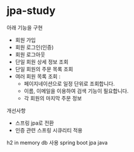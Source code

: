 # jpa-study

아래 기능을 구현
- 회원 가입
- 회원 로그인(인증)
- 회원 로그아웃
- 단일 회원 상세 정보 조회
- 단일 회원의 주문 목록 조회
- 여러 회원 목록 조회 :
    - 페이지네이션으로 일정 단위로 조회합니다.
    - 이름, 이메일을 이용하여 검색 기능이 필요합니다.
    - 각 회원의 마지막 주문 정보

개선사항
- 스프링 jpa로 전환
- 인증 관련 스프링 시큐리티 적용
    
h2 in memory db 사용
spring boot
jpa
java

